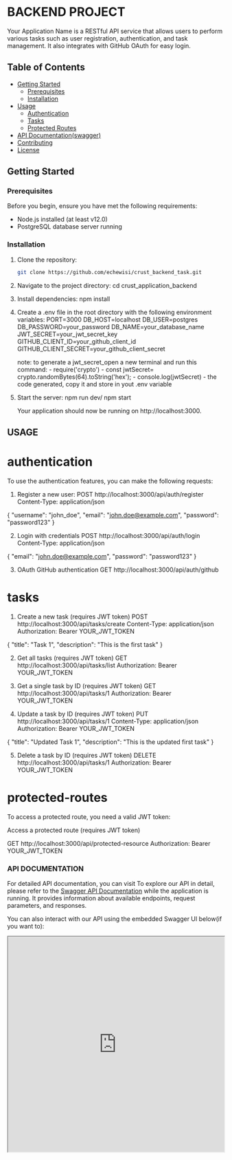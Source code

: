 # BACKEND PROJECT

Your Application Name is a RESTful API service that allows users to perform various tasks such as user registration, authentication, and task management. It also integrates with GitHub OAuth for easy login.

## Table of Contents

- [Getting Started](#getting-started)
  - [Prerequisites](#prerequisites)
  - [Installation](#installation)
- [Usage](#usage)
  - [Authentication](#authentication)
  - [Tasks](#tasks)
  - [Protected Routes](#protected-routes)
- [API Documentation(swagger)](#api-documentation)
- [Contributing](#contributing)
- [License](#license)

## Getting Started

### Prerequisites

Before you begin, ensure you have met the following requirements:

- Node.js installed (at least v12.0)
- PostgreSQL database server running

### Installation

1. Clone the repository:

   ```bash
   git clone https://github.com/echewisi/crust_backend_task.git

2. Navigate to the project directory:
    cd crust_application_backend

3. Install dependencies:
    npm install

4. Create a .env file in the root directory with the following environment variables:
   PORT=3000
    DB_HOST=localhost
    DB_USER=postgres
    DB_PASSWORD=your_password
    DB_NAME=your_database_name
    JWT_SECRET=your_jwt_secret_key
    GITHUB_CLIENT_ID=your_github_client_id
    GITHUB_CLIENT_SECRET=your_github_client_secret

    note: to generate a jwt_secret_open a new terminal and run this command:
        - require('crypto')
        - const jwtSecret= crypto.randomBytes(64).toString('hex');
        - console.log(jwtSecret)
        - the code generated, copy it and store in yout .env variable

5. Start the server:
  npm run dev/ npm start

    Your application should now be running on http://localhost:3000.

## USAGE

# authentication
To use the authentication features, you can make the following requests:

1. Register a new user:
POST http://localhost:3000/api/auth/register
Content-Type: application/json

{
    "username": "john_doe",
    "email": "john.doe@example.com",
    "password": "password123"
}

2. Login with credentials
POST http://localhost:3000/api/auth/login
Content-Type: application/json

{
    "email": "john.doe@example.com",
    "password": "password123"
}

3. OAuth GitHub authentication
GET http://localhost:3000/api/auth/github

# tasks

1. Create a new task (requires JWT token)
POST http://localhost:3000/api/tasks/create
Content-Type: application/json
Authorization: Bearer YOUR_JWT_TOKEN

{
    "title": "Task 1",
    "description": "This is the first task"
}

2. Get all tasks (requires JWT token)
GET http://localhost:3000/api/tasks/list
Authorization: Bearer YOUR_JWT_TOKEN

3. Get a single task by ID (requires JWT token)
GET http://localhost:3000/api/tasks/1
Authorization: Bearer YOUR_JWT_TOKEN

4.  Update a task by ID (requires JWT token)
PUT http://localhost:3000/api/tasks/1
Content-Type: application/json
Authorization: Bearer YOUR_JWT_TOKEN

{
    "title": "Updated Task 1",
    "description": "This is the updated first task"
}

5. Delete a task by ID (requires JWT token)
DELETE http://localhost:3000/api/tasks/1
Authorization: Bearer YOUR_JWT_TOKEN

# protected-routes
To access a protected route, you need a valid JWT token:

Access a protected route (requires JWT token)

GET http://localhost:3000/api/protected-resource
Authorization: Bearer YOUR_JWT_TOKEN

### API DOCUMENTATION
For detailed API documentation, you can visit To explore our API in detail, please refer to the [Swagger API Documentation](http://localhost:3000/api-docs) while the application is running. It provides information about available endpoints, request parameters, and responses.

You can also interact with our API using the embedded Swagger UI below(if you want to):

<iframe src="http://localhost:3000/api-docs" style="width: 100%; height: 500px;"></iframe>
